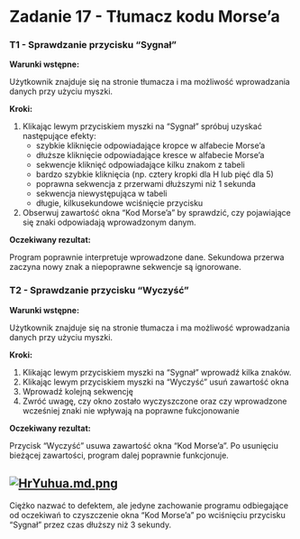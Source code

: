 # Zadanie 17 - Tłumacz kodu Morse’a

### T1 - Sprawdzanie przycisku “Sygnał”

**Warunki wstępne:**

Użytkownik znajduje się na stronie tłumacza i ma możliwość wprowadzania danych przy użyciu myszki.

**Kroki:**

1. Klikając lewym przyciskiem myszki na “Sygnał” spróbuj uzyskać następujące efekty:
   - szybkie kliknięcie odpowiadające kropce w alfabecie Morse’a
   - dłuższe kliknięcie odpowiadające kresce w alfabecie Morse’a
   - sekwencje kliknięć odpowiadające kilku znakom z tabeli
   - bardzo szybkie kliknięcia (np. cztery kropki dla H lub pięć dla 5)
   - poprawna sekwencja z przerwami dłuższymi niż 1 sekunda
   - sekwencja niewystępująca w tabeli
   - długie, kilkusekundowe wciśnięcie przycisku
2. Obserwuj zawartość okna “Kod Morse’a” by sprawdzić, czy pojawiające się znaki odpowiadają wprowadzonym danym.

**Oczekiwany rezultat:**

Program poprawnie interpretuje wprowadzone dane. Sekundowa przerwa zaczyna nowy znak a niepoprawne sekwencje są ignorowane.

### T2 - Sprawdzanie przycisku “Wyczyść”

**Warunki wstępne:**

Użytkownik znajduje się na stronie tłumacza i ma możliwość wprowadzania danych przy użyciu myszki.

**Kroki:**

1. Klikając lewym przyciskiem myszki na “Sygnał” wprowadź kilka znaków.
2. Klikając lewym przyciskiem myszki na “Wyczyść” usuń zawartość okna
3. Wprowadź kolejną sekwencję
4. Zwróć uwagę, czy okno zostało wyczyszczone oraz czy wprowadzone wcześniej znaki nie wpływają na poprawne fukcjonowanie

**Oczekiwany rezultat:**

Przycisk “Wyczyść” usuwa zawartość okna “Kod Morse’a”. Po usunięciu bieżącej zawartości, program dalej poprawnie funkcjonuje.

[![HrYuhua.md.png](https://iili.io/HrYuhua.md.png)](https://freeimage.host/i/HrYuhua)
---
Ciężko nazwać to defektem, ale jedyne zachowanie programu odbiegające od oczekiwań to czyszczenie okna “Kod Morse’a” po wciśnięciu przycisku “Sygnał” przez czas dłuższy niż 3 sekundy.
